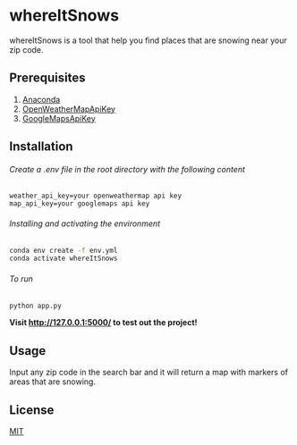 # whereItSnows

whereItSnows is a tool that help you find places that are snowing near your zip code.

## Prerequisites

1. [Anaconda](https://www.anaconda.com/products/individual)
2. [OpenWeatherMapApiKey](https://openweathermap.org/api)
3. [GoogleMapsApiKey](https://developers.google.com/maps/documentation/javascript/get-api-key)

## Installation

###### Create a .env file in the root directory with the following content

```.env
weather_api_key=your openweathermap api key
map_api_key=your googlemaps api key
```

###### Installing and activating the environment

```bash
conda env create -f env.yml
conda activate whereItSnows
```

###### To run

```python
python app.py
```

**Visit http://127.0.0.1:5000/ to test out the project!**

## Usage

Input any zip code in the search bar and it will return a map with markers of areas that are snowing.

## License

[MIT](https://choosealicense.com/licenses/mit/)
